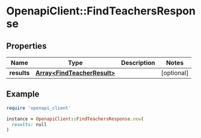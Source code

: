 # OpenapiClient::FindTeachersResponse

## Properties

| Name | Type | Description | Notes |
| ---- | ---- | ----------- | ----- |
| **results** | [**Array&lt;FindTeacherResult&gt;**](FindTeacherResult.md) |  | [optional] |

## Example

```ruby
require 'openapi_client'

instance = OpenapiClient::FindTeachersResponse.new(
  results: null
)
```

